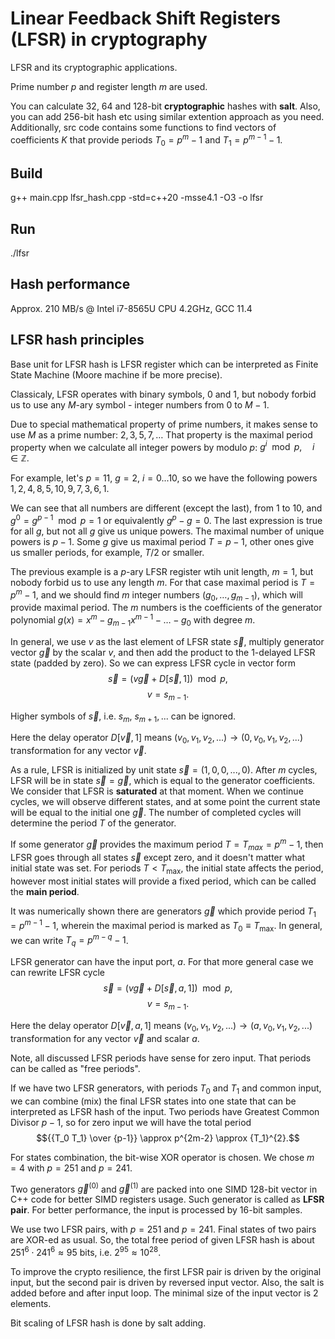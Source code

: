 # Linear Feedback Shift Registers (LFSR) in cryptography
LFSR and its cryptographic applications.

Prime number $p$ and register length $m$ are used.

You can calculate 32, 64 and 128-bit **cryptographic** hashes with **salt**. Also, you can add 256-bit hash etc using similar extention approach as you need.
Additionally, src code contains some functions to find vectors of coefficients $K$ that provide periods $T_0 = {p}^{m} - 1$ and $T_1 = {p}^{m-1} - 1$.

## Build
g++ main.cpp lfsr_hash.cpp -std=c++20 -msse4.1 -O3 -o lfsr
## Run
./lfsr

## Hash performance
Approx. 210 MB/s @ Intel i7-8565U CPU 4.2GHz, GCC 11.4

## LFSR hash principles
Base unit for LFSR hash is LFSR register which can be interpreted as Finite State Machine (Moore machine if be more precise).

Classicaly, LFSR operates with binary symbols, $0$ and $1$, but nobody forbid us to use any $M$-ary symbol - integer numbers from $0$ to $M-1$.

Due to special mathematical property of prime numbers, it makes sense to use $M$ as a prime number: $2, 3, 5, 7, \ldots{}$ That property is the maximal period property when we calculate all integer powers by modulo $p$: ${g}^{i} \mod p, \quad i \in \mathbb{Z}$.

For example, let's $p=11$, $g=2$, $i=0...10$, so we have the following powers $1, 2, 4, 8, 5, 10, 9, 7, 3, 6, 1$.

We can see that all numbers are different (except the last), from $1$ to $10$, and ${g}^{0} = {g}^{p-1} \mod p = 1$ or equivalently $g^p - g = 0$.
The last expression is true for all $g$, but not all $g$ give us unique powers. The maximal number of unique powers is $p-1$. Some $g$ give us maximal period $T = p - 1$, other ones give us smaller periods, for example, $T/2$ or smaller.

The previous example is a $p$-ary LFSR register wtih unit length, $m=1$, but nobody forbid us to use any length $m$. For that case maximal period is $T = {p}^{m} - 1$, and we should find $m$ integer numbers $\left( g_0, \ldots{}, g_{m-1} \right)$, which will provide maximal period. The $m$ numbers is the coefficients of the generator polynomial $g(x) = x^m - {g}_{m-1} {x}^{m-1} - \ldots{} - g_0$ with degree $m$.

In general, we use $v$ as the last element of LFSR state $\vec s$, multiply generator vector $\vec g$ by the scalar $v$, and then add the product to the 1-delayed LFSR state (padded by zero). So we can express LFSR cycle in vector form
$$\vec s = \left( v \vec g + D[\vec s, 1] \right) \mod p,$$
$$v = {s}_{m-1}.$$

Higher symbols of $\vec s$, i.e. $s_m$, ${s}_{m+1},...$ can be ignored.

Here the delay operator $D[\vec v, 1]$ means $(v_0, v_1, v_2, ...) \rightarrow (0, v_0, v_1, v_2, ...)$ transformation for any vector $\vec v$.

As a rule, LFSR is initialized by unit state $\vec s = (1, 0, 0, ... , 0)$. After $m$ cycles, LFSR will be in state $\vec s = \vec g$, which is equal to the generator coefficients. We consider that LFSR is **saturated** at that moment. When we continue cycles, we will observe different states, and at some point the current state will be equal to the initial one $\vec g$. The number of completed cycles will determine the period $T$ of the generator.

If some generator $\vec g$ provides the maximum period $T = T_{max} = p^m - 1$, then LFSR goes through all states $\vec s$ except zero, and it doesn't matter what initial state was set. For periods $T < {T}_{\max}$, the initial state affects the period, however most initial states will provide a fixed period, which can be called the **main period**.

It was numerically shown there are generators $\vec g$ which provide period $T_1 = {p}^{m-1} - 1$, wherein the maximal period is marked as $T_0 \equiv {T}_{\max}$. In general, we can write $T_q = {p}^{m-q} - 1$.

LFSR generator can have the input port, $a$. For that more general case we can rewrite LFSR cycle
$$\vec s = \left( v \vec g + D[\vec s, a, 1] \right) \mod p,$$
$$v = {s}_{m-1}.$$

Here the delay operator $D[\vec v, a, 1]$ means $(v_0, v_1, v_2, ...) \rightarrow (a, v_0, v_1, v_2, ...)$ transformation for any vector $\vec v$ and scalar $a$.

Note, all discussed LFSR periods have sense for zero input. That periods can be called as "free periods".

If we have two LFSR generators, with periods $T_0$ and $T_1$ and common input, we can combine (mix) the final LFSR states into one state that can be interpreted as LFSR hash of the input. Two periods have Greatest Common Divisor $p-1$, so for zero input we will have the total period
$${{T_0 T_1} \over {p-1}} \approx p^{2m-2} \approx {T_1}^{2}.$$

For states combination, the bit-wise XOR operator is chosen. We chose $m=4$ with $p=251$ and $p=241$.

Two generators ${\vec g}^{(0)}$ and ${\vec g}^{(1)}$ are packed into one SIMD 128-bit vector in C++ code for better SIMD registers usage. Such generator is called as **LFSR pair**. For better performance, the input is processed by 16-bit samples.

We use two LFSR pairs, with $p=251$ and $p=241$. Final states of two pairs are XOR-ed as usual. So, the total free period of given LFSR hash is about ${251}^{6} \cdot {241}^{6} \approx 95$ bits, i.e. ${2}^{95} \approx {10}^{28}$.

To improve the crypto resilience, the first LFSR pair is driven by the original input, but the second pair is driven by reversed input vector. Also, the salt is added before and after input loop. The minimal size of the input vector is $2$ elements.

Bit scaling of LFSR hash is done by salt adding.
